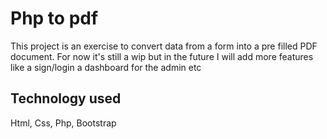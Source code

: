 # Php to pdf

This project is an exercise to convert data from a form into a pre filled PDF document.
For now it's still a wip but in the future I will add more features like a sign/login a dashboard for the admin etc

## Technology used

Html, Css, Php, Bootstrap